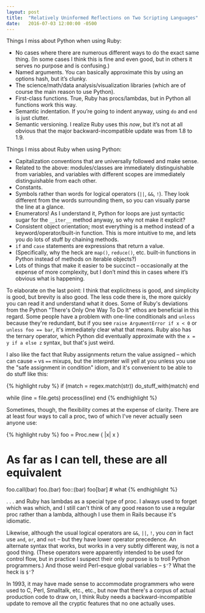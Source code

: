 ```yaml
---
layout: post
title:  "Relatively Uninformed Reflections on Two Scripting Languages"
date:   2016-07-03 12:00:00 -0500
---
```


Things I miss about Python when using Ruby:

* No cases where there are numerous different ways to do the exact same thing. (In some cases I think this is fine and even good, but in others it serves no purpose and is confusing.)
* Named arguments. You can basically approximate this by using an options hash, but it’s clunky.
* The science/math/data analysis/visualization libraries (which are of course the main reason to use Python).
* First-class functions. True, Ruby has procs/lambdas, but in Python all functions work this way.
* Semantic indentation. If you’re going to indent anyway, using `do` and `end` is just clutter.
* Semantic versioning. I realize Ruby uses this *now*, but it’s not at all obvious that the major backward-incompatible update was from 1.8 to 1.9.

Things I miss about Ruby when using Python:

* Capitalization conventions that are universally followed and make sense.
* Related to the above: modules/classes are immediately distinguishable from variables, and variables with different scopes are immediately distinguishable from each other.
* Constants.
* Symbols rather than words for logical operators (`||`, `&&`, `!`). They look different from the words surrounding them, so you can visually parse the line at a glance.
* Enumerators! As I understand it, Python for loops are just syntactic sugar for the `__iter__` method anyway, so why not make it explicit?
* Consistent object orientation; most everything is a method instead of a keyword/operator/built-in function. This is more intuitive to me, and lets you do lots of stuff by chaining methods.
* `if` and `case` statements are expressions that return a value.
* (Specifically, why the heck are `map()`, `reduce()`, etc. built-in functions in Python instead of methods on iterable objects?)
* Lots of things that make it easier to be succinct – occasionally at the expense of more complexity, but I don’t mind this in cases where it’s obvious what is happening.

To elaborate on the last point: I think that explicitness is good, and
simplicity is good, but brevity is also good. The less code there is, the more
quickly you can read it and understand what it does. Some of Ruby's deviations
from the Python "There's Only One Way To Do It" ethos are beneficial in this
regard. Some people have a problem with one-line conditionals and `unless`
because they're redundant, but if you see `raise ArgumentError if x < 0` or
`unless foo == bar`, it's immediately clear what that means. Ruby also has the
ternary operator, which Python did eventually approximate with the
`x = y if a else z` syntax, but that's just weird.

I also like the fact that Ruby assignments return the value assigned – which
can cause `=` vs `==` mixups, but the interpreter will yell at you unless you
use the "safe assignment in condition" idiom, and it's convenient to be able to
do stuff like this:

{% highlight ruby %}
if (match = regex.match(str))
  do_stuff_with(match)
end

while (line = file.gets)
  process(line)
end
{% endhighlight %}

Sometimes, though, the flexibility comes at the expense of clarity. There are
at least four ways to call a proc, two of which I've never actually seen anyone
use:

{% highlight ruby %}
foo = Proc.new { |x| x }
# As far as I can tell, these are all equivalent
foo.call(bar)
foo.(bar)
foo::(bar)
foo[bar] # what
{% endhighlight %}

. . . and Ruby has lambdas as a special type of proc. I always used to forget
which was which, and I still can't think of any good reason to use a regular
proc rather than a lambda, although I use them in Rails because it's idiomatic.

Likewise, although the usual logical operators are `&&`, `||`, `!`, you *can* in
fact use `and`, `or`, and `not` – but they have lower operator precedence. An
alternate syntax that works, but works in a very subtly different way, is not a
good thing. (These operators were apparently intended to be used for control
flow, but in practice I suspect their only purpose is to troll Python
programmers.) And those weird Perl-esque global variables – `$'`? What the heck
is `$'`?

In 1993, it may have made sense to accommodate programmers who were used to C,
Perl, Smalltalk, etc., etc., but now that there's a corpus of actual production
code to draw on, I think Ruby needs a backward-incompatible update to remove all
the cryptic features that no one actually uses.
